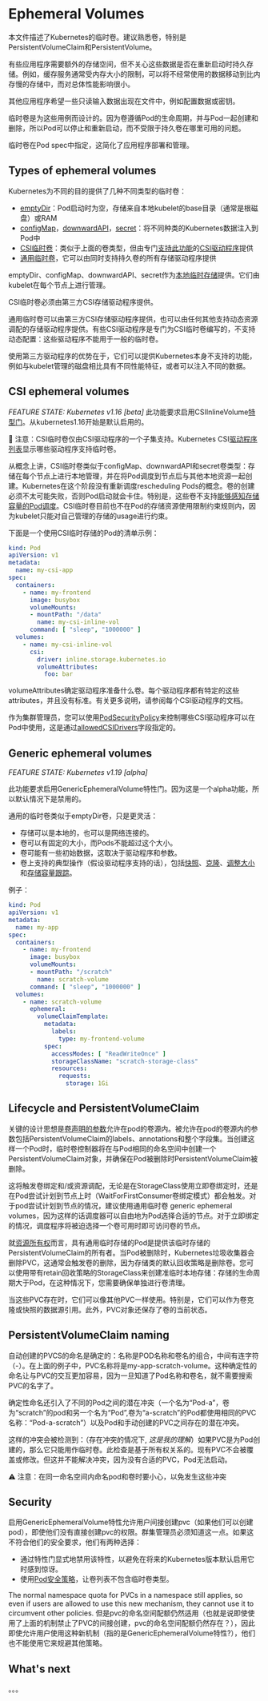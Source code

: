 # Ephemeral Volumes

本文件描述了Kubernetes的临时卷。建议熟悉卷，特别是PersistentVolumeClaim和PersistentVolume。

有些应用程序需要额外的存储空间，但不关心这些数据是否在重新启动时持久存储。例如，缓存服务通常受内存大小的限制，可以将不经常使用的数据移动到比内存慢的存储中，而对总体性能影响很小。

其他应用程序希望一些只读输入数据出现在文件中，例如配置数据或密钥。

临时卷是为这些用例而设计的。因为卷遵循Pod的生命周期，并与Pod一起创建和删除，所以Pod可以停止和重新启动，而不受限于持久卷在哪里可用的问题。

临时卷在Pod spec中指定，这简化了应用程序部署和管理。

## Types of ephemeral volumes

Kubernetes为不同的目的提供了几种不同类型的临时卷：
- [emptyDir](https://kubernetes.io/docs/concepts/storage/volumes/#emptydir)：Pod启动时为空，存储来自本地kubelet的base目录（通常是根磁盘）或RAM
- [configMap](https://kubernetes.io/docs/concepts/storage/volumes/#configmap)，[downwardAPI](https://kubernetes.io/docs/concepts/storage/volumes/#downwardapi)，[secret](https://kubernetes.io/docs/concepts/storage/volumes/#secret)：将不同种类的Kubernetes数据注入到Pod中
- [CSI临时卷](https://kubernetes.io/docs/concepts/storage/ephemeral-volumes/#csi-ephemeral-volume)：类似于上面的卷类型，但由专门[支持此功能](https://kubernetes-csi.github.io/docs/drivers.html)的[CSI驱动程序](https://github.com/container-storage-interface/spec/blob/master/spec.md)提供
- [通用临时卷](https://kubernetes.io/docs/concepts/storage/ephemeral-volumes/#generic-ephemeral-volumes)，它可以由同时支持持久卷的所有存储驱动程序提供

emptyDir、configMap、downwardAPI、secret作为[本地临时存储](https://kubernetes.io/docs/concepts/configuration/manage-resources-containers/#local-ephemeral-storage)提供。它们由kubelet在每个节点上进行管理。

CSI临时卷必须由第三方CSI存储驱动程序提供。

通用临时卷可以由第三方CSI存储驱动程序提供，也可以由任何其他支持动态资源调配的存储驱动程序提供。有些CSI驱动程序是专门为CSI临时卷编写的，不支持动态配置：这些驱动程序不能用于一般的临时卷。

使用第三方驱动程序的优势在于，它们可以提供Kubernetes本身不支持的功能，例如与kubelet管理的磁盘相比具有不同性能特征，或者可以注入不同的数据。

## CSI ephemeral volumes 
*FEATURE STATE: Kubernetes v1.16 [beta]*
此功能要求启用CSIInlineVolume[特型门](https://kubernetes.io/docs/reference/command-line-tools-reference/feature-gates/)。从kubernetes1.16开始是默认启用的。

:notebook: 注意：CSI临时卷仅由CSI驱动程序的一个子集支持。Kubernetes CSI[驱动程序列表](https://kubernetes-csi.github.io/docs/drivers.html)显示哪些驱动程序支持临时卷。

从概念上讲，CSI临时卷类似于configMap、downwardAPI和secret卷类型：存储在每个节点上进行本地管理，并在将Pod调度到节点后与其他本地资源一起创建。Kubernetes在这个阶段没有重新调度rescheduling Pods的概念。卷的创建必须不太可能失败，否则Pod启动就会卡住。特别是，这些卷不支持[能够感知存储容量的Pod调度](https://kubernetes.io/docs/concepts/storage/storage-capacity/)。CSI临时卷目前也不在Pod的存储资源使用限制约束规则内，因为kubelet只能对自己管理的存储的usage进行约束。

下面是一个使用CSI临时存储的Pod的清单示例：
```yaml
kind: Pod
apiVersion: v1
metadata:
  name: my-csi-app
spec:
  containers:
    - name: my-frontend
      image: busybox
      volumeMounts:
      - mountPath: "/data"
        name: my-csi-inline-vol
      command: [ "sleep", "1000000" ]
  volumes:
    - name: my-csi-inline-vol
      csi:
        driver: inline.storage.kubernetes.io
        volumeAttributes:
          foo: bar
```

volumeAttributes确定驱动程序准备什么卷。每个驱动程序都有特定的这些attributes，并且没有标准。有关更多说明，请参阅每个CSI驱动程序的文档。

作为集群管理员，您可以使用[PodSecurityPolicy](https://kubernetes.io/docs/concepts/policy/pod-security-policy/)来控制哪些CSI驱动程序可以在Pod中使用，这是通过[allowedCSIDrivers](https://kubernetes.io/docs/reference/generated/kubernetes-api/v1.19/#podsecuritypolicyspec-v1beta1-policy)字段指定的。


## Generic ephemeral volumes
*FEATURE STATE: Kubernetes v1.19 [alpha]*

此功能要求启用GenericEphemeralVolume特性门。因为这是一个alpha功能，所以默认情况下是禁用的。

通用的临时卷类似于emptyDir卷，只是更灵活：
- 存储可以是本地的，也可以是网络连接的。
- 卷可以有固定的大小，而Pods不能超过这个大小。
- 卷可能有一些初始数据，这取决于驱动程序和参数。
- 卷上支持的典型操作（假设驱动程序支持的话），包括[快照](https://kubernetes.io/docs/concepts/storage/volume-snapshots/)、[克隆](https://kubernetes.io/docs/concepts/storage/volume-pvc-datasource/)、[调整大小](https://kubernetes.io/docs/concepts/storage/persistent-volumes/#expanding-persistent-volumes-claims)和[存储容量跟踪](https://kubernetes.io/docs/concepts/storage/storage-capacity/)。

例子：
```yaml
kind: Pod
apiVersion: v1
metadata:
  name: my-app
spec:
  containers:
    - name: my-frontend
      image: busybox
      volumeMounts:
      - mountPath: "/scratch"
        name: scratch-volume
      command: [ "sleep", "1000000" ]
  volumes:
    - name: scratch-volume
      ephemeral:
        volumeClaimTemplate:
          metadata:
            labels:
              type: my-frontend-volume
          spec:
            accessModes: [ "ReadWriteOnce" ]
            storageClassName: "scratch-storage-class"
            resources:
              requests:
                storage: 1Gi
```

## Lifecycle and PersistentVolumeClaim 

关键的设计思想是[卷声明的参数](https://kubernetes.io/docs/reference/generated/kubernetes-api/v1.19/#ephemeralvolumesource-v1alpha1-core)允许在pod的卷源内。被允许在pod的卷源内的参数包括PersistentVolumeClaim的labels、annotations和整个字段集。当创建这样一个Pod时，临时卷控制器将在与Pod相同的命名空间中创建一个PersistentVolumeClaim对象，并确保在Pod被删除时PersistentVolumeClaim被删除。

这将触发卷绑定和/或资源调配，无论是在StorageClass使用立即卷绑定时，还是在Pod尝试计划到节点上时（WaitForFirstConsumer卷绑定模式）都会触发。对于pod尝试计划到节点的情况，建议使用通用临时卷 generic ephemeral volumes，因为这样的话调度器可以自由地为Pod选择合适的节点。对于立即绑定的情况，调度程序将被迫选择一个卷可用时即可访问卷的节点。

就[资源所有权](https://kubernetes.io/docs/concepts/workloads/controllers/garbage-collection/#owners-and-dependents)而言，具有通用临时存储的Pod是提供该临时存储的PersistentVolumeClaim的所有者。当Pod被删除时，Kubernetes垃圾收集器会删除PVC，这通常会触发卷的删除，因为存储类的默认回收策略是删除卷。您可以使用带有retain回收策略的StorageClass来创建准临时本地存储：存储的生命周期大于Pod，在这种情况下，您需要确保单独进行卷清理。

当这些PVC存在时，它们可以像其他PVC一样使用。特别是，它们可以作为卷克隆或快照的数据源引用。此外，PVC对象还保存了卷的当前状态。

##  PersistentVolumeClaim naming 

自动创建的PVCS的命名是确定的：名称是POD名称和卷名的组合，中间有连字符（-）。在上面的例子中，PVC名称将是my-app-scratch-volume。这种确定性的命名让与PVC的交互更加容易，因为一旦知道了Pod名称和卷名，就不需要搜索PVC的名字了。

确定性命名还引入了不同的Pod之间的潜在冲突（一个名为“Pod-a”，卷为“scratch”的pod和另一个名为“Pod”,卷为“a-scratch”的Pod都使用相同的PVC名称：“Pod-a-scratch”）以及Pod和手动创建的PVC之间存在的潜在冲突。

这样的冲突会被检测到：（存在冲突的情况下, *这是我的理解*）如果PVC是为Pod创建的，那么它只能用作临时卷。此检查是基于所有权关系的。现有PVC不会被覆盖或修改。但这并不能解决冲突，因为没有合适的PVC，Pod无法启动。

:warning: 注意：在同一命名空间内命名pod和卷时要小心，以免发生这些冲突

## Security 

启用GenericEphemeralVolume特性允许用户间接创建pvc（如果他们可以创建pod），即使他们没有直接创建pvc的权限。群集管理员必须知道这一点。如果这不符合他们的安全要求，他们有两种选择：
- 通过特性门显式地禁用该特性，以避免在将来的Kubernetes版本默认启用它时感到惊讶。
- 使用[Pod安全策略](https://kubernetes.io/docs/concepts/policy/pod-security-policy/)，让卷列表不包含临时卷类型。

The normal namespace quota for PVCs in a namespace still applies, so even if users are allowed to use this new mechanism, they cannot use it to circumvent other policies.
但是pvc的命名空间配额仍然适用（也就是说即使使用了上面的机制禁止了PVC的间接创建，pvc的命名空间配额仍然存在？），因此即使允许用户使用这种新机制（指的是GenericEphemeralVolume特性?），他们也不能使用它来规避其他策略。


## What's next
。。。



